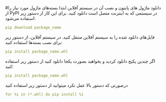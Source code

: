 #دانلود ماژول های پایتون و نصب آن در سیستم آفلاین
ابتدا بسته‌های ماژول مورد نیاز را از PyPI در سیستمی که به اینترنت متصل است دانلود کنید. برای این کار از دستور زیر استفاده می‌شود:
```yaml
pip download package_name
```
فایل‌های دانلود شده را به سیستم آفلاین منتقل کنید.
در سیستم آفلاین، از دستور زیر برای نصب بسته‌ها استفاده کنید:
```yaml
pip install package_name.whl
```
اگر چندین پکیج دانلود کردید و یخواهید بصورت یکجا دانلود کنید از دستور زیر استفاده کنید:
```yaml
pip install package_name.whl
```
درصورتی که دستور بالا عمل نکرد میتوانید از دستور زیر استفاده کنید
```yaml
for %i in (*.whl) do pip install %i
```

